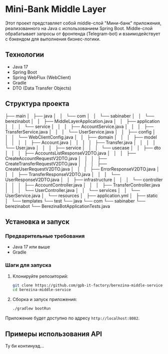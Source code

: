 # Mini-Bank Middle Layer

Этот проект представляет собой middle-слой "Мини-банк" приложения, реализованного на Java с использованием Spring Boot. Middle-слой обрабатывает запросы от фронтенда (Telegram-bot) и взаимодействует с бэкендом для выполнения бизнес-логики.

## Технологии

- Java 17
- Spring Boot
- Spring WebFlux (WebClient)
- Gradle
- DTO (Data Transfer Objects)

## Структура проекта

├── main
│   ├── java
│   │   └── com
│   │       └── sabinaber
│   │           └── berezinabot
│   │               ├── MiddleLayerApplication.java
│   │               ├── application
│   │               │   └── service
│   │               │       ├── AccountService.java
│   │               │       ├── TransferService.java
│   │               │       └── UserService.java
│   │               ├── config
│   │               │   └── WebClientConfig.java
│   │               ├── domain
│   │               │   ├── model
│   │               │   │   ├── Account.java
│   │               │   │   ├── Transfer.java
│   │               │   │   └── User.java
│   │               │   ├── service
│   │               │   └── usecase
│   │               ├── dto
│   │               │   ├── AccountsListResponseV2DTO.java
│   │               │   ├── CreateAccountRequestV2DTO.java
│   │               │   ├── CreateTransferRequestV2DTO.java
│   │               │   ├── CreateUserRequestV2DTO.java
│   │               │   ├── ErrorResponseV2DTO.java
│   │               │   ├── TransferResponseV2DTO.java
│   │               │   └── UserResponseV2DTO.java
│   │               ├── infrastructure
│   │               │   └── controller
│   │               │       ├── AccountController.java
│   │               │       ├── TransferController.java
│   │               │       └── UserController.java
│   │               └── services
│   │                   └── UserService.java
│   └── resources
│       ├── application.yml
│       ├── static
│       └── templates
└── test
    └── java
        └── com
            └── sabinaber
                └── berezinabot
                    └── BerezinaBotApplicationTests.java

                    
## Установка и запуск

### Предварительные требования

- Java 17 или выше
- Gradle

### Шаги для запуска

1. Клонируйте репозиторий:
    ```sh
    git clone https://github.com/gpb-it-factory/berezina-middle-service
    cd berezina-middle-service
    ```

2. Сборка и запуск приложения:
    ```sh
    ./gradlew bootRun
    ```

Приложение будет доступно по адресу `http://localhost:8082`.

## Примеры использования API

Ту би континуэд...
